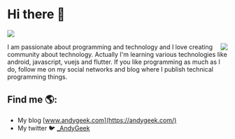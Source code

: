 # Hi there 👋

![](https://imgur.com/cGI5nlJ.png)

<a href="https://github.com/andygeek"><img align="right" src="https://github-readme-stats.vercel.app/api/top-langs/?username=andygeek&layout=compact"></a>

I am passionate about programming and technology and I love creating community about technology. Actually I'm learning various technologies like android, javascript, vuejs and flutter. If you like programming as much as I do, follow me on my social networks and blog where I publish technical programming things.

## Find me 🌎: 


- My blog [www.andygeek.com](https://andygeek.com/)
- My twitter 🐦 [_AndyGeek](https://twitter.com/_AndyGeek)
